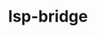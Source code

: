 ---
title: "lsp-bridge"
description: "A blazingly fast LSP client for Emacs"
tags: ["Python", "Emacs", "LSP"]
contributor: true
repo: "https://github.com/nohzafk/lsp-bridge"
weight: 10
---
